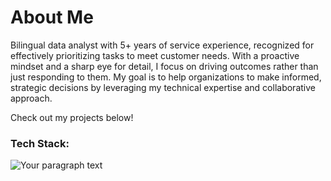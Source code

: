 # About Me

Bilingual data analyst with 5+ years of service experience, recognized for effectively prioritizing tasks to meet customer needs. With a proactive mindset and a sharp eye for detail, I focus on driving outcomes rather than just responding to them. My goal is to help organizations to make informed, strategic decisions by leveraging my technical expertise and collaborative approach.

Check out my projects below!

### Tech Stack:
![Your paragraph text](https://github.com/user-attachments/assets/cda130f8-f3d3-49e7-8708-ae3d37a0dd15)

